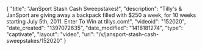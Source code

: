 {
    "title": "JanSport Stash Cash Sweepstakes!",
    "description": "Tilly's & JanSport are giving away a backpack filled with $250 a week, for 10 weeks starting July 5th, 2011. Enter To Win at tillys.com!",
    "videoid": "152020",
    "date_created": "1397072635",
    "date_modified": "1418181274",
    "type": "captivate",
    "layout": "video",
    "url": "\/v\/jansport-stash-cash-sweepstakes\/152020"
}